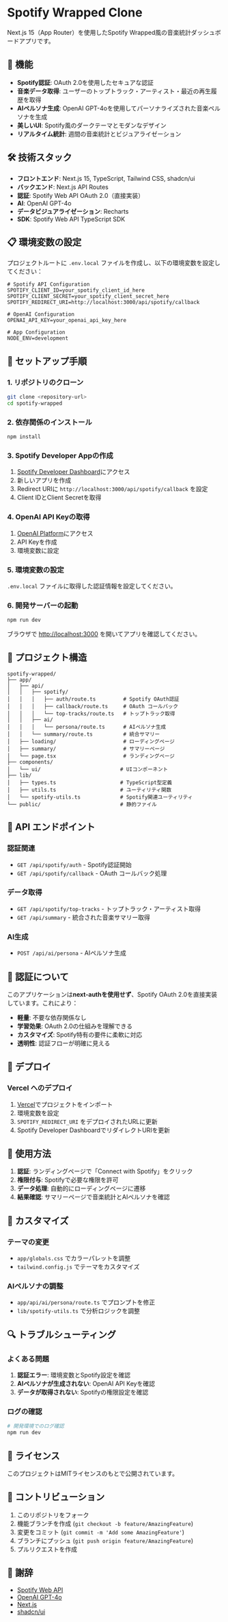 # Spotify Wrapped Clone

Next.js 15（App Router）を使用したSpotify Wrapped風の音楽統計ダッシュボードアプリです。

## 🚀 機能

- **Spotify認証**: OAuth 2.0を使用したセキュアな認証
- **音楽データ取得**: ユーザーのトップトラック・アーティスト・最近の再生履歴を取得
- **AIペルソナ生成**: OpenAI GPT-4oを使用してパーソナライズされた音楽ペルソナを生成
- **美しいUI**: Spotify風のダークテーマとモダンなデザイン
- **リアルタイム統計**: 週間の音楽統計とビジュアライゼーション

## 🛠 技術スタック

- **フロントエンド**: Next.js 15, TypeScript, Tailwind CSS, shadcn/ui
- **バックエンド**: Next.js API Routes
- **認証**: Spotify Web API OAuth 2.0（直接実装）
- **AI**: OpenAI GPT-4o
- **データビジュアライゼーション**: Recharts
- **SDK**: Spotify Web API TypeScript SDK

## 📋 環境変数の設定

プロジェクトルートに `.env.local` ファイルを作成し、以下の環境変数を設定してください：

```env
# Spotify API Configuration
SPOTIFY_CLIENT_ID=your_spotify_client_id_here
SPOTIFY_CLIENT_SECRET=your_spotify_client_secret_here
SPOTIFY_REDIRECT_URI=http://localhost:3000/api/spotify/callback

# OpenAI Configuration
OPENAI_API_KEY=your_openai_api_key_here

# App Configuration
NODE_ENV=development
```

## 🔧 セットアップ手順

### 1. リポジトリのクローン

```bash
git clone <repository-url>
cd spotify-wrapped
```

### 2. 依存関係のインストール

```bash
npm install
```

### 3. Spotify Developer Appの作成

1. [Spotify Developer Dashboard](https://developer.spotify.com/dashboard)にアクセス
2. 新しいアプリを作成
3. Redirect URIに `http://localhost:3000/api/spotify/callback` を設定
4. Client IDとClient Secretを取得

### 4. OpenAI API Keyの取得

1. [OpenAI Platform](https://platform.openai.com/)にアクセス
2. API Keyを作成
3. 環境変数に設定

### 5. 環境変数の設定

`.env.local` ファイルに取得した認証情報を設定してください。

### 6. 開発サーバーの起動

```bash
npm run dev
```

ブラウザで [http://localhost:3000](http://localhost:3000) を開いてアプリを確認してください。

## 📁 プロジェクト構造

```
spotify-wrapped/
├── app/
│   ├── api/
│   │   ├── spotify/
│   │   │   ├── auth/route.ts         # Spotify OAuth認証
│   │   │   ├── callback/route.ts     # OAuth コールバック
│   │   │   └── top-tracks/route.ts   # トップトラック取得
│   │   ├── ai/
│   │   │   └── persona/route.ts      # AIペルソナ生成
│   │   └── summary/route.ts          # 統合サマリー
│   ├── loading/                      # ローディングページ
│   ├── summary/                      # サマリーページ
│   └── page.tsx                      # ランディングページ
├── components/
│   └── ui/                          # UIコンポーネント
├── lib/
│   ├── types.ts                     # TypeScript型定義
│   ├── utils.ts                     # ユーティリティ関数
│   └── spotify-utils.ts             # Spotify関連ユーティリティ
└── public/                          # 静的ファイル
```

## 🔗 API エンドポイント

### 認証関連
- `GET /api/spotify/auth` - Spotify認証開始
- `GET /api/spotify/callback` - OAuth コールバック処理

### データ取得
- `GET /api/spotify/top-tracks` - トップトラック・アーティスト取得
- `GET /api/summary` - 統合された音楽サマリー取得

### AI生成
- `POST /api/ai/persona` - AIペルソナ生成

## 🔐 認証について

このアプリケーションは**next-authを使用せず**、Spotify OAuth 2.0を直接実装しています。これにより：

- **軽量**: 不要な依存関係なし
- **学習効果**: OAuth 2.0の仕組みを理解できる
- **カスタマイズ**: Spotify特有の要件に柔軟に対応
- **透明性**: 認証フローが明確に見える

## 🚀 デプロイ

### Vercel へのデプロイ

1. [Vercel](https://vercel.com)でプロジェクトをインポート
2. 環境変数を設定
3. `SPOTIFY_REDIRECT_URI` をデプロイされたURLに更新
4. Spotify Developer DashboardでリダイレクトURIを更新

## 📝 使用方法

1. **認証**: ランディングページで「Connect with Spotify」をクリック
2. **権限付与**: Spotifyで必要な権限を許可
3. **データ処理**: 自動的にローディングページに遷移
4. **結果確認**: サマリーページで音楽統計とAIペルソナを確認

## 🎨 カスタマイズ

### テーマの変更
- `app/globals.css` でカラーパレットを調整
- `tailwind.config.js` でテーマをカスタマイズ

### AIペルソナの調整
- `app/api/ai/persona/route.ts` でプロンプトを修正
- `lib/spotify-utils.ts` で分析ロジックを調整

## 🔍 トラブルシューティング

### よくある問題

1. **認証エラー**: 環境変数とSpotify設定を確認
2. **AIペルソナが生成されない**: OpenAI API Keyを確認
3. **データが取得されない**: Spotifyの権限設定を確認

### ログの確認

```bash
# 開発環境でのログ確認
npm run dev
```

## 📄 ライセンス

このプロジェクトはMITライセンスのもとで公開されています。

## 🤝 コントリビューション

1. このリポジトリをフォーク
2. 機能ブランチを作成 (`git checkout -b feature/AmazingFeature`)
3. 変更をコミット (`git commit -m 'Add some AmazingFeature'`)
4. ブランチにプッシュ (`git push origin feature/AmazingFeature`)
5. プルリクエストを作成

## 🙏 謝辞

- [Spotify Web API](https://developer.spotify.com/documentation/web-api/)
- [OpenAI GPT-4o](https://openai.com/api/)
- [Next.js](https://nextjs.org/)
- [shadcn/ui](https://ui.shadcn.com/)
